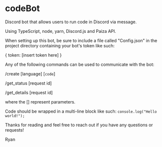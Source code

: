 # codeBot

Discord bot that allows users to run code in Discord via message.

Using TypeScript, node, yarn, Discord.js and Paiza API.

When setting up this bot, be sure to include a file called "Config.json" in the project directory containing your bot's token like such:

{
  token: [insert token here]
}

Any of the following commands can be used to communicate with the bot:

  /create [language] [```code```]
  
  /get_status [request id]
  
  /get_details [request id]
  
where the [] represent parameters.

Code should be wrapped in a multi-line block like such:
```console.log("Hello world!");```

Thanks for reading and feel free to reach out if you have any questions or requests!

Ryan
